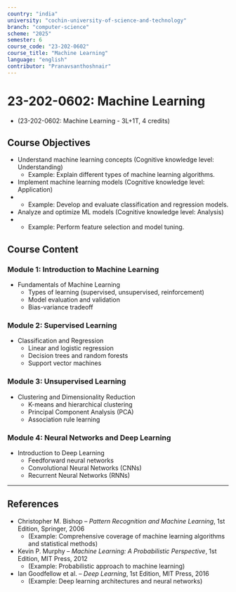 ```yaml
---
country: "india"
university: "cochin-university-of-science-and-technology"
branch: "computer-science"
scheme: "2025"
semester: 6
course_code: "23-202-0602"
course_title: "Machine Learning"
language: "english"
contributor: "Pranavsanthoshnair"
---
```


# 23-202-0602: Machine Learning
  - (23-202-0602: Machine Learning - 3L+1T, 4 credits)

## Course Objectives

* Understand machine learning concepts (Cognitive knowledge level: Understanding)
    - Example: Explain different types of machine learning algorithms.  
* Implement machine learning models (Cognitive knowledge level: Application)
*   - Example: Develop and evaluate classification and regression models.  
* Analyze and optimize ML models (Cognitive knowledge level: Analysis)
*   - Example: Perform feature selection and model tuning.

## Course Content

### Module 1: Introduction to Machine Learning

* Fundamentals of Machine Learning
  - Types of learning (supervised, unsupervised, reinforcement)
  - Model evaluation and validation
  - Bias-variance tradeoff

### Module 2: Supervised Learning

* Classification and Regression
  - Linear and logistic regression
  - Decision trees and random forests
  - Support vector machines

### Module 3: Unsupervised Learning

* Clustering and Dimensionality Reduction
  - K-means and hierarchical clustering
  - Principal Component Analysis (PCA)
  - Association rule learning

### Module 4: Neural Networks and Deep Learning

* Introduction to Deep Learning
  - Feedforward neural networks
  - Convolutional Neural Networks (CNNs)
  - Recurrent Neural Networks (RNNs)

---

## References

* Christopher M. Bishop – *Pattern Recognition and Machine Learning*, 1st Edition, Springer, 2006
    - (Example: Comprehensive coverage of machine learning algorithms and statistical methods)  
* Kevin P. Murphy – *Machine Learning: A Probabilistic Perspective*, 1st Edition, MIT Press, 2012
    - (Example: Probabilistic approach to machine learning)  
* Ian Goodfellow et al. – *Deep Learning*, 1st Edition, MIT Press, 2016
    - (Example: Deep learning architectures and neural networks)
